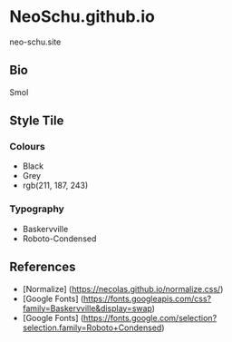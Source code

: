 # NeoSchu.github.io
neo-schu.site

## Bio
Smol

## Style Tile
### Colours
* Black
* Grey
* rgb(211, 187, 243)


### Typography
* Baskervville
* Roboto-Condensed


## References
* [Normalize] (https://necolas.github.io/normalize.css/)
* [Google Fonts] (https://fonts.googleapis.com/css?family=Baskervville&display=swap)
* [Google Fonts] (https://fonts.google.com/selection?selection.family=Roboto+Condensed)